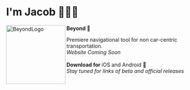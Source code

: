 # I'm Jacob 👋👨‍💻
<p align="center">
  <p align="Left">
   <b>Beyond 🚴</b> <img align="left" width="160" height="160" src="https://i.postimg.cc/3RkBZKJB/Bike-Logo-Discord.png' border='0' alt='Bike-Logo-Discord" alt="BeyondLogo">
  </p>
<!--   <h1 align="Left"><b>Beyond</b></h1> -->
  <p align="Left">
  Premiere navigational tool for non car-centric transportation.
    <br />
    <i> Website Coming Soon </i>
    <br />
    <br />
    <b>Download for </b> iOS and Android 📱
    <br />
    <i>Stay tuned for links of beta and official releases</i>
  </p>
</p>
